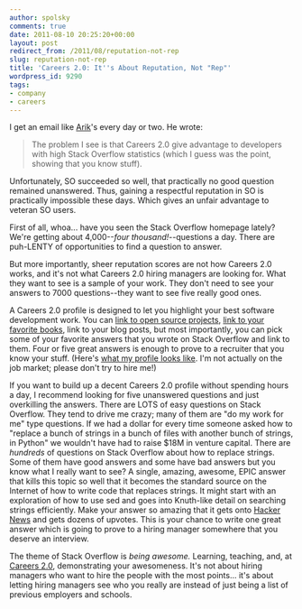 ```yaml
---
author: spolsky
comments: true
date: 2011-08-10 20:25:20+00:00
layout: post
redirect_from: /2011/08/reputation-not-rep
slug: reputation-not-rep
title: 'Careers 2.0: It''s About Reputation, Not "Rep"'
wordpress_id: 9290
tags:
- company
- careers
---
```


I get an email like [Arik](http://blogs.microsoft.co.il/blogs/arik/)'s every day or two.  He wrote:



> The problem I see is that Careers 2.0 give advantage to developers with high Stack Overflow statistics (which I guess was the point, showing that you know stuff).

>
Unfortunately, SO succeeded so well, that practically no good question remained unanswered. Thus, gaining a respectful reputation in SO is practically impossible these days. Which gives an unfair advantage to veteran SO users.



First of all, whoa... have you seen the Stack Overflow homepage lately? We're getting about 4,000--_four thousand!_--questions a day. There are puh-LENTY of opportunities to find a question to answer.

But more importantly, sheer reputation scores are not how Careers 2.0 works, and it's not what Careers 2.0 hiring managers are looking for. What they want to see is a sample of your work. They don't need to see your answers to 7000 questions--they want to see five really good ones.

A Careers 2.0 profile is designed to let you highlight your best software development work. You can [link to open source projects](http://blog.stackoverflow.com/2011/06/codeplex-and-other-gateway-drugs/), [link to your favorite books](http://blog.stackoverflow.com/2011/04/a-bookshelf-on-your-careers-2-0-profile/), link to your blog posts, but most importantly, you can pick some of your favorite answers that you wrote on Stack Overflow and link to them. Four or five great answers is enough to prove to a recruiter that you know your stuff. (Here's [what my profile looks like](http://careers.stackoverflow.com/spolsky). I'm not actually on the job market; please don't try to hire me!)

If you want to build up a decent Careers 2.0 profile without spending hours a day, I recommend looking for five unanswered questions and just overkilling the answers. There are LOTS of easy questions on Stack Overflow. They tend to drive me crazy; many of them are "do my work for me" type questions. If we had a dollar for every time someone asked how to "replace a bunch of strings in a bunch of files with another bunch of strings, in Python" we wouldn't have had to raise $18M in venture capital. There are _hundreds_ of questions on Stack Overflow about how to replace strings. Some of them have good answers and some have bad answers but you know what I really want to see? A single, amazing, awesome, EPIC answer that kills this topic so well that it becomes the standard source on the Internet of how to write code that replaces strings. It might start with an exploration of how to use sed and goes into Knuth-like detail on searching strings efficiently. Make your answer so amazing that it gets onto [Hacker News](http://news.ycombinator.com/) and gets dozens of upvotes. This is your chance to write one great answer which is going to prove to a hiring manager somewhere that you deserve an interview.

The theme of Stack Overflow is _being awesome._ Learning, teaching, and, at [Careers 2.0](http://careers.stackoverflow.com/), demonstrating your awesomeness. It's not about hiring managers who want to hire the people with the most points... it's about letting hiring managers see who you really are instead of just being a list of previous employers and schools.
